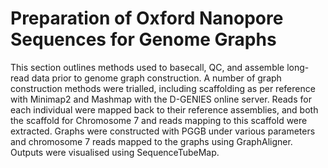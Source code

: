 # Preparation of Oxford Nanopore Sequences for Genome Graphs

This section outlines methods used to basecall, QC, and assemble long-read data prior to genome graph construction. A number of graph construction methods were trialled, including scaffolding as per reference with Minimap2 and Mashmap with the D-GENIES online server. Reads for each individual were mapped back to their reference assemblies, and both the scaffold for Chromosome 7 and reads mapping to this scaffold were extracted. Graphs were constructed with PGGB under various parameters and chromosome 7 reads mapped to the graphs using GraphAligner. Outputs were visualised using SequenceTubeMap.  

